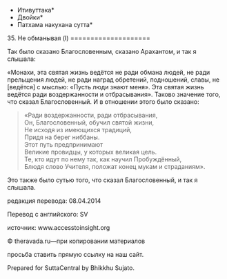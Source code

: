 * Итивуттака*
* Двойки*
* Патхама накухана сутта*

35\. Не обманывая \(I\)
\=\=\=\=\=\=\=\=\=\=\=\=\=\=\=\=\=\=\=\=

Так было сказано Благословенным, сказано Арахантом, и так я слышала:

«Монахи, эта святая жизнь ведётся не ради обмана людей, не ради прельщения людей, не ради наград обретений, подношений, славы, не \[ведётся\] с мыслью: «Пусть люди знают меня»\. Эта святая жизнь ведётся ради воздержанности и отбрасывания»\. Таково значение того, что сказал Благословенный\. И в отношении этого было сказано:

> «Ради воздержанности, ради отбрасывания,  
> Он, Благословенный, обучил святой жизни,  
> Не исходя из имеющихся традиций,  
> Придя на берег ниббаны\.  
> Этот путь предпринимают  
> Великие провидцы, у которых великая цель\.  
> Те, кто идут по нему так, как научил Пробуждённый,  
> Блюдя слово Учителя, положат конец мукам и страданиям»\.

Это также было сутью того, что сказал Благословенный, и так я слышала\.

редакция перевода: 08\.04\.2014

Перевод с английского: SV

источник: www\.accesstoinsight\.org

© theravada\.ru—при копировании материалов

просьба ставить прямую ссылку на наш сайт\.

Prepared for SuttaCentral by Bhikkhu Sujato\.